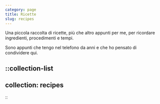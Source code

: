 ```yaml
---
category: page
title: Ricette
slug: recipes
---
```

Una piccola raccolta di ricette, più che altro appunti per me, per ricordare ingredienti, procedimenti e tempi.

Sono appunti che tengo nel telefono da anni e che ho pensato di condividere qui.


::collection-list
---
collection: recipes
---
::